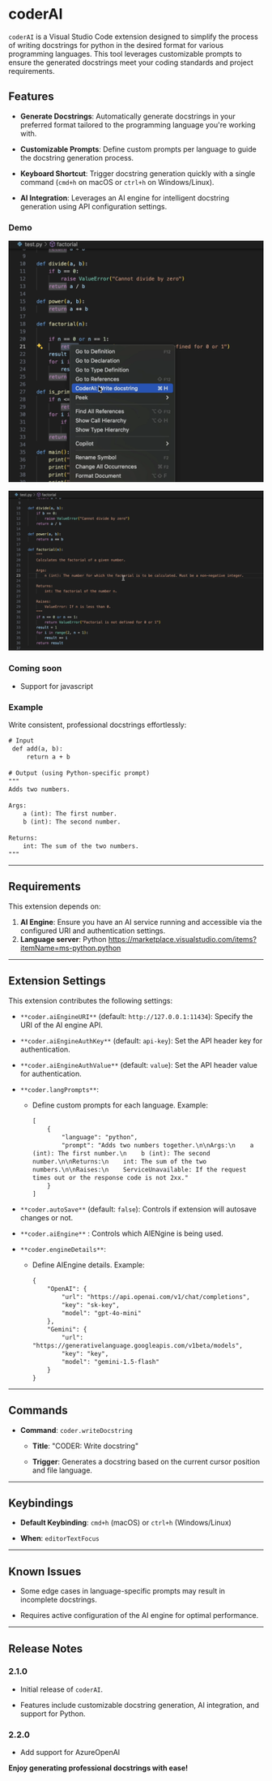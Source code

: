 coderAI
==================

`coderAI` is a Visual Studio Code extension designed to simplify the process of writing docstrings for python in the desired format for various programming languages. This tool leverages customizable prompts to ensure the generated docstrings meet your coding standards and project requirements.


Features
--------

-   **Generate Docstrings**: Automatically generate docstrings in your preferred format tailored to the programming language you're working with.

-   **Customizable Prompts**: Define custom prompts per language to guide the docstring generation process.

-   **Keyboard Shortcut**: Trigger docstring generation quickly with a single command (`cmd+h` on macOS or `ctrl+h` on Windows/Linux).

-   **AI Integration**: Leverages an AI engine for intelligent docstring generation using API configuration settings.


### Demo

![Extension Preview](https://github.com/goyal15rajat/coder/blob/main/assets/1.png)

![Extension Preview](https://github.com/goyal15rajat/coder/blob/main/assets/2.png)

### Coming soon

 - Support for javascript

### Example

Write consistent, professional docstrings effortlessly:

```
# Input
 def add(a, b):
     return a + b

# Output (using Python-specific prompt)
"""
Adds two numbers.

Args:
    a (int): The first number.
    b (int): The second number.

Returns:
    int: The sum of the two numbers.
"""
```

* * * * *

Requirements
------------

This extension depends on:

1.  **AI Engine**: Ensure you have an AI service running and accessible via the configured URI and authentication settings.
2. **Language server**: Python https://marketplace.visualstudio.com/items?itemName=ms-python.python

* * * * *

Extension Settings
------------------

This extension contributes the following settings:

-   `**coder.aiEngineURI**` (default: `http://127.0.0.1:11434`): Specify the URI of the AI engine API.

-   `**coder.aiEngineAuthKey**` (default: `api-key`): Set the API header key for authentication.

-   `**coder.aiEngineAuthValue**` (default: `value`): Set the API header value for authentication.

-   `**coder.langPrompts**`:

    -   Define custom prompts for each language. Example:

        ```
        [
            {
                "language": "python",
                "prompt": "Adds two numbers together.\n\nArgs:\n    a (int): The first number.\n    b (int): The second number.\n\nReturns:\n    int: The sum of the two numbers.\n\nRaises:\n    ServiceUnavailable: If the request times out or the response code is not 2xx."
            }
        ]
        ```

-   `**coder.autoSave**` (default: `false`): Controls if extension will autosave changes or not.

-   `**coder.aiEngine**` : Controls which AIENgine is being used.

-   `**coder.engineDetails**`:

    -   Define AIEngine details. Example:

        ```
        {
            "OpenAI": {
                "url": "https://api.openai.com/v1/chat/completions",
                "key": "sk-key",
                "model": "gpt-4o-mini"
            },
            "Gemini": {
                "url": "https://generativelanguage.googleapis.com/v1beta/models",
                "key": "key",
                "model": "gemini-1.5-flash"
            }
        }
        ```

* * * * *

Commands
--------

-   **Command**: `coder.writeDocstring`

    -   **Title**: "CODER: Write docstring"

    -   **Trigger**: Generates a docstring based on the current cursor position and file language.

* * * * *

Keybindings
-----------

-   **Default Keybinding**: `cmd+h` (macOS) or `ctrl+h` (Windows/Linux)

-   **When**: `editorTextFocus`

* * * * *

Known Issues
------------

-   Some edge cases in language-specific prompts may result in incomplete docstrings.

-   Requires active configuration of the AI engine for optimal performance.

* * * * *

Release Notes
-------------

### 2.1.0

-   Initial release of `coderAI`.

-   Features include customizable docstring generation, AI integration, and support for Python.

### 2.2.0

-   Add support for AzureOpenAI


**Enjoy generating professional docstrings with ease!**